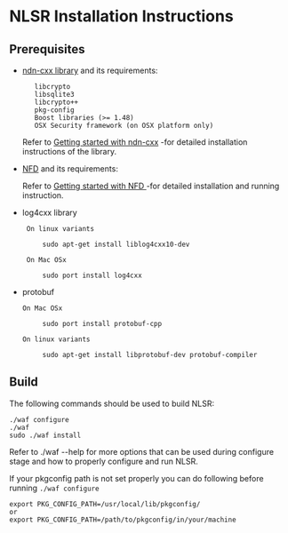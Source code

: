 NLSR Installation Instructions
=============================

Prerequisites
-------------

- [ndn-cxx library](https://github.com/named-data/ndn-cxx) and its requirements:

         libcrypto
         libsqlite3
         libcrypto++
         pkg-config
         Boost libraries (>= 1.48)
         OSX Security framework (on OSX platform only)

   Refer to [Getting started with ndn-cxx](http://named-data.net/doc/ndn-cxx/current/INSTALL.html) -for detailed installation instructions of the library.


- [NFD](https://github.com/named-data/nfd) and its requirements:

   Refer to [Getting started with NFD ](http://named-data.net/doc/NFD/current/getting-started.html)-for detailed installation and running instruction.


- log4cxx library

       On linux variants

           sudo apt-get install liblog4cxx10-dev

       On Mac OSx

           sudo port install log4cxx

- protobuf

      On Mac OSx

           sudo port install protobuf-cpp

      On linux variants

           sudo apt-get install libprotobuf-dev protobuf-compiler


Build
-----

The following commands should be used to build NLSR:

    ./waf configure
    ./waf
    sudo ./waf install

Refer to ./waf --help for more options that can be used during configure stage and
how to properly configure and run NLSR.

If your pkgconfig path is not set properly you can do following before running `./waf configure`

    export PKG_CONFIG_PATH=/usr/local/lib/pkgconfig/
    or
    export PKG_CONFIG_PATH=/path/to/pkgconfig/in/your/machine
